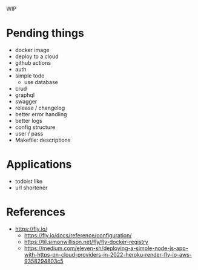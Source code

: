 WIP

# Pending things

- docker image
- deploy to a cloud
- github actions
- auth
- simple todo
  - use database
- crud
- graphql
- swagger
- release / changelog
- better error handling
- better logs
- config structure
- user / pass
- Makefile: descriptions


# Applications

- todoist like
- url shortener

# References

- https://fly.io/
  - https://fly.io/docs/reference/configuration/
  - https://til.simonwillison.net/fly/fly-docker-registry
  - https://medium.com/eleven-sh/deploying-a-simple-node-js-app-with-https-on-cloud-providers-in-2022-heroku-render-fly-io-aws-9358294803c5